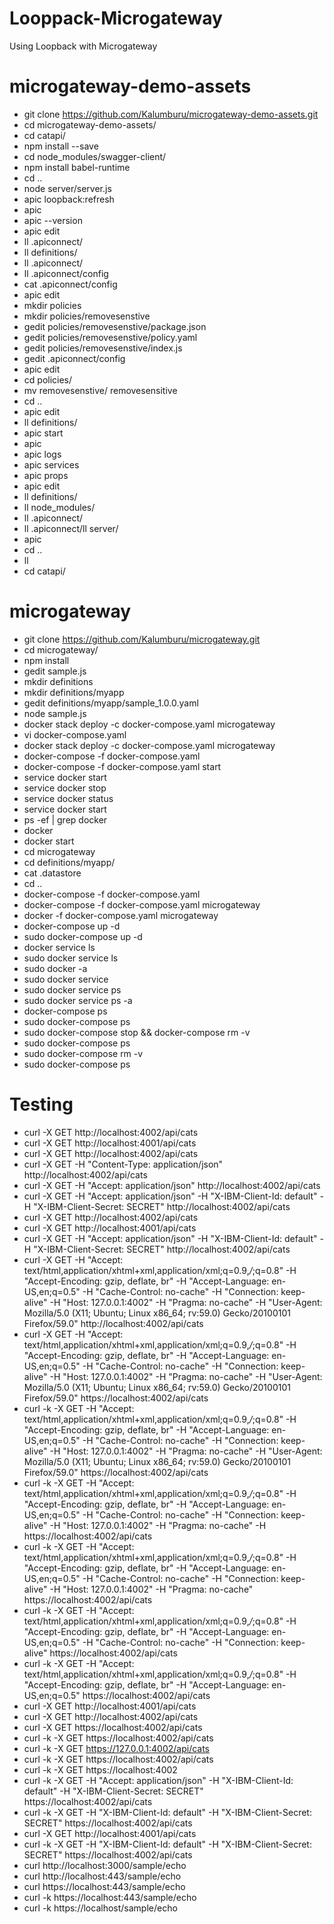 # Looppack-Microgateway
Using Loopback with Microgateway

# microgateway-demo-assets
 -   git clone https://github.com/Kalumburu/microgateway-demo-assets.git
 -   cd microgateway-demo-assets/
 -   cd catapi/
 -   npm install --save
 -  cd node_modules/swagger-client/
 -  npm install babel-runtime
 -  cd ..
 -  node server/server.js
 -  apic loopback:refresh
 -  apic
 -  apic --version
 -  apic edit
 -  ll .apiconnect/
 -  ll definitions/
 -  ll .apiconnect/
 -  ll .apiconnect/config 
 -  cat .apiconnect/config 
 -  apic edit
 -  mkdir policies
 -  mkdir policies/removesenstive
 -  gedit policies/removesenstive/package.json
 -  gedit policies/removesenstive/policy.yaml
 -  gedit policies/removesenstive/index.js
 -  gedit .apiconnect/config
 -  apic edit
 -  cd policies/
 -  mv removesenstive/ removesensitive
 -  cd ..
 -  apic edit
 -  ll definitions/
 -  apic start
 -  apic 
 -  apic logs
 -  apic services
 -  apic props
 -  apic edit
 -  ll definitions/
 -  ll node_modules/
 -  ll .apiconnect/
 -  ll .apiconnect/ll server/
 -  apic
 -  cd ..
 -  ll
 -  cd catapi/
 
# microgateway
 -  git clone https://github.com/Kalumburu/microgateway.git
 -  cd microgateway/
 -  npm install
 -  gedit sample.js
 -  mkdir definitions
 -  mkdir definitions/myapp
 -  gedit definitions/myapp/sample_1.0.0.yaml
 -  node sample.js
 -  docker stack deploy -c docker-compose.yaml microgateway
 -  vi docker-compose.yaml 
 -  docker stack deploy -c docker-compose.yaml microgateway
 -  docker-compose -f docker-compose.yaml
 -  docker-compose -f docker-compose.yaml start
 -  service docker start
 -  service docker stop
 -  service docker status
 -  service docker start
 -  ps -ef | grep docker
 -  docker
 -  docker start
 -  cd microgateway
 -  cd definitions/myapp/
 -  cat .datastore 
 -  cd ..
 -  docker-compose -f docker-compose.yaml 
 -  docker-compose -f docker-compose.yaml microgateway
 -  docker -f docker-compose.yaml microgateway
 -  docker-compose up -d
 -  sudo docker-compose up -d
 -  docker service ls
 -  sudo docker service ls
 -  sudo docker -a
 -  sudo docker service
 -  sudo docker service ps
 -  sudo docker service ps -a
 -  docker-compose ps
 -  sudo docker-compose ps
 -  sudo docker-compose stop && docker-compose rm -v
 -  sudo docker-compose ps
 -  sudo docker-compose rm -v
 -  sudo docker-compose ps

# Testing
 -  curl -X GET http://localhost:4002/api/cats
 -  curl -X GET http://localhost:4001/api/cats
 -  curl -X GET http://localhost:4002/api/cats
 -  curl -X GET -H "Content-Type: application/json" http://localhost:4002/api/cats
 -  curl -X GET -H "Accept: application/json" http://localhost:4002/api/cats
 -  curl -X GET -H "Accept: application/json" -H "X-IBM-Client-Id: default" -H "X-IBM-Client-Secret: SECRET" http://localhost:4002/api/cats
 -  curl -X GET http://localhost:4002/api/cats
 -  curl -X GET http://localhost:4001/api/cats
 -  curl -X GET -H "Accept: application/json" -H "X-IBM-Client-Id: default" -H "X-IBM-Client-Secret: SECRET" http://localhost:4002/api/cats
 -  curl -X GET -H "Accept: text/html,application/xhtml+xml,application/xml;q=0.9,*/*;q=0.8" -H "Accept-Encoding: gzip, deflate, br" -H "Accept-Language: en-US,en;q=0.5" -H "Cache-Control: no-cache" -H "Connection: keep-alive" -H "Host: 127.0.0.1:4002" -H "Pragma: no-cache" -H "User-Agent: Mozilla/5.0 (X11; Ubuntu; Linux x86_64; rv:59.0) Gecko/20100101 Firefox/59.0" http://localhost:4002/api/cats
 -  curl -X GET -H "Accept: text/html,application/xhtml+xml,application/xml;q=0.9,*/*;q=0.8" -H "Accept-Encoding: gzip, deflate, br" -H "Accept-Language: en-US,en;q=0.5" -H "Cache-Control: no-cache" -H "Connection: keep-alive" -H "Host: 127.0.0.1:4002" -H "Pragma: no-cache" -H "User-Agent: Mozilla/5.0 (X11; Ubuntu; Linux x86_64; rv:59.0) Gecko/20100101 Firefox/59.0" https://localhost:4002/api/cats
 -  curl -k -X GET -H "Accept: text/html,application/xhtml+xml,application/xml;q=0.9,*/*;q=0.8" -H "Accept-Encoding: gzip, deflate, br" -H "Accept-Language: en-US,en;q=0.5" -H "Cache-Control: no-cache" -H "Connection: keep-alive" -H "Host: 127.0.0.1:4002" -H "Pragma: no-cache" -H "User-Agent: Mozilla/5.0 (X11; Ubuntu; Linux x86_64; rv:59.0) Gecko/20100101 Firefox/59.0" https://localhost:4002/api/cats
 -  curl -k -X GET -H "Accept: text/html,application/xhtml+xml,application/xml;q=0.9,*/*;q=0.8" -H "Accept-Encoding: gzip, deflate, br" -H "Accept-Language: en-US,en;q=0.5" -H "Cache-Control: no-cache" -H "Connection: keep-alive" -H "Host: 127.0.0.1:4002" -H "Pragma: no-cache" -H https://localhost:4002/api/cats
 -  curl -k -X GET -H "Accept: text/html,application/xhtml+xml,application/xml;q=0.9,*/*;q=0.8" -H "Accept-Encoding: gzip, deflate, br" -H "Accept-Language: en-US,en;q=0.5" -H "Cache-Control: no-cache" -H "Connection: keep-alive" -H "Host: 127.0.0.1:4002" -H "Pragma: no-cache" https://localhost:4002/api/cats
 -  curl -k -X GET -H "Accept: text/html,application/xhtml+xml,application/xml;q=0.9,*/*;q=0.8" -H "Accept-Encoding: gzip, deflate, br" -H "Accept-Language: en-US,en;q=0.5" -H "Cache-Control: no-cache" -H "Connection: keep-alive" https://localhost:4002/api/cats
 -  curl -k -X GET -H "Accept: text/html,application/xhtml+xml,application/xml;q=0.9,*/*;q=0.8" -H "Accept-Encoding: gzip, deflate, br" -H "Accept-Language: en-US,en;q=0.5" https://localhost:4002/api/cats
 -  curl -X GET http://localhost:4001/api/cats
 -  curl -X GET http://localhost:4002/api/cats
 -  curl -X GET https://localhost:4002/api/cats
 -  curl -k -X GET https://localhost:4002/api/cats
 -  curl -k -X GET https://127.0.0.1:4002/api/cats
 -  curl -k -X GET https://localhost:4002/api/cats
 -  curl -k -X GET https://localhost:4002
 -  curl -k -X GET -H "Accept: application/json" -H "X-IBM-Client-Id: default" -H "X-IBM-Client-Secret: SECRET" https://localhost:4002/api/cats
 -  curl -k -X GET -H "X-IBM-Client-Id: default" -H "X-IBM-Client-Secret: SECRET" https://localhost:4002/api/cats
 -  curl -X GET http://localhost:4001/api/cats
 -  curl -k -X GET -H "X-IBM-Client-Id: default" -H "X-IBM-Client-Secret: SECRET" https://localhost:4002/api/cats
 -  curl http://localhost:3000/sample/echo
 -  curl http://localhost:443/sample/echo
 -  curl https://localhost:443/sample/echo
 -  curl -k https://localhost:443/sample/echo
 -  curl -k https://localhost/sample/echo
